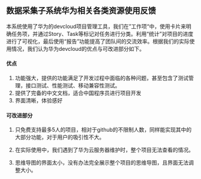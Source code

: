 ## 数据采集子系统华为相关各类资源使用反馈

本系统使用了华为的devcloud项目管理工具，我们在”工作项“中，使用卡片来明确任务项，并通过Story、Task等标记对任务进行分类。利用“统计”对项目的进度进行了可视化，最后使用“报告”功能提高了团队间的交流效率。根据我们的实际使用情况，我们认为华为devcloud的优点与可改进部分如下。

#### 优点

1. 功能强大，提供的功能满足了开发过程中面临的各种问题，甚至包含了测试管理，接口测试、性能测试、移动兼容性测试。
2. 提供了完备的中文文档，适合中国程序员进行项目开发
3. 界面清晰，体验感好

#### 可改进部分

1. 只免费支持最多5人的项目，相对于github的不限制人数，同样能实现其中的大部分功能，对于用户的吸引性不大。

2. 在实际使用中，我们遇到了华为云服务器维护时，整个项目无法查看的情况。

3. 思维导图的界面太小，没有办法完全展示整个项目的思维导图，且界面无法调整大小。

   

